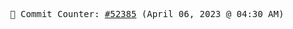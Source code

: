 <p align="center">
    <samp>
        📮 Commit Counter: <a href="https://github.com/Javascript-void0/Javascript-void0/commits/main">#52385</a> (April 06, 2023 @ 04:30 AM)
    </samp>
</p>